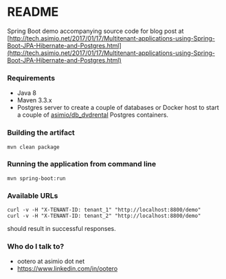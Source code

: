 # README #

Spring Boot demo accompanying source code for blog post at [http://tech.asimio.net/2017/01/17/Multitenant-applications-using-Spring-Boot-JPA-Hibernate-and-Postgres.html](http://tech.asimio.net/2017/01/17/Multitenant-applications-using-Spring-Boot-JPA-Hibernate-and-Postgres.html)

### Requirements ###

* Java 8
* Maven 3.3.x
* Postgres server to create a couple of databases or Docker host to start a couple of [asimio/db_dvdrental](https://hub.docker.com/r/asimio/db_dvdrental/) Postgres containers.

### Building the artifact ###

```
mvn clean package
```

### Running the application from command line ###

```
mvn spring-boot:run
```

### Available URLs

```
curl -v -H "X-TENANT-ID: tenant_1" "http://localhost:8800/demo"
curl -v -H "X-TENANT-ID: tenant_2" "http://localhost:8800/demo"
```
should result in successful responses.

### Who do I talk to? ###

* ootero at asimio dot net
* https://www.linkedin.com/in/ootero